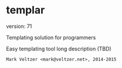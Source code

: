 templar
=======

version: 71

Templating solution for programmers

Easy templating tool long description (TBD)

	Mark Veltzer <mark@veltzer.net>, 2014-2015
